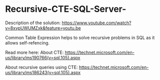 # Recursive-CTE-SQL-Server-

Description of the solution:
https://www.youtube.com/watch?v=8xvpUWUMZxk&feature=youtu.be

Common Table Expression helps to solve recursive problems in SQL as it allows self-refencing.

Read more here:
About CTE:
https://technet.microsoft.com/en-us/library/ms190766(v=sql.105).aspx

About recursive queries using CTE:
https://technet.microsoft.com/en-us/library/ms186243(v=sql.105).aspx
